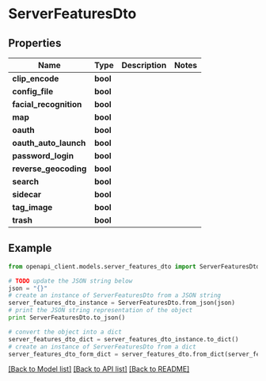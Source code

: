 # ServerFeaturesDto


## Properties
Name | Type | Description | Notes
------------ | ------------- | ------------- | -------------
**clip_encode** | **bool** |  | 
**config_file** | **bool** |  | 
**facial_recognition** | **bool** |  | 
**map** | **bool** |  | 
**oauth** | **bool** |  | 
**oauth_auto_launch** | **bool** |  | 
**password_login** | **bool** |  | 
**reverse_geocoding** | **bool** |  | 
**search** | **bool** |  | 
**sidecar** | **bool** |  | 
**tag_image** | **bool** |  | 
**trash** | **bool** |  | 

## Example

```python
from openapi_client.models.server_features_dto import ServerFeaturesDto

# TODO update the JSON string below
json = "{}"
# create an instance of ServerFeaturesDto from a JSON string
server_features_dto_instance = ServerFeaturesDto.from_json(json)
# print the JSON string representation of the object
print ServerFeaturesDto.to_json()

# convert the object into a dict
server_features_dto_dict = server_features_dto_instance.to_dict()
# create an instance of ServerFeaturesDto from a dict
server_features_dto_form_dict = server_features_dto.from_dict(server_features_dto_dict)
```
[[Back to Model list]](../README.md#documentation-for-models) [[Back to API list]](../README.md#documentation-for-api-endpoints) [[Back to README]](../README.md)


